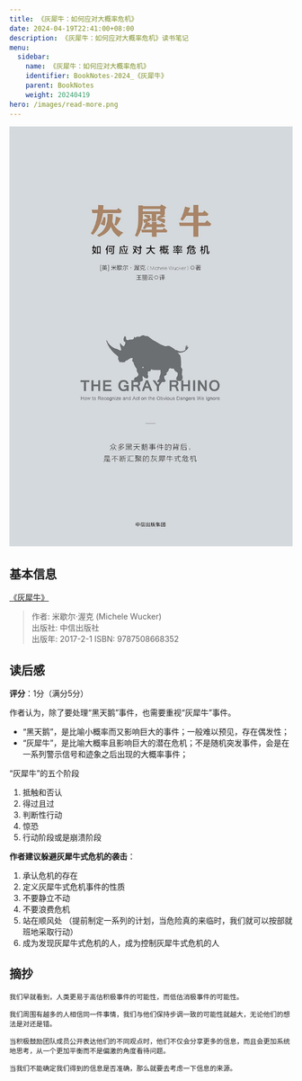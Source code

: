 ```yaml
---
title: 《灰犀牛：如何应对大概率危机》
date: 2024-04-19T22:41:00+08:00
description: 《灰犀牛：如何应对大概率危机》读书笔记
menu:
  sidebar:
    name: 《灰犀牛：如何应对大概率危机》
    identifier: BookNotes-2024_《灰犀牛》
    parent: BookNotes
    weight: 20240419
hero: /images/read-more.png
---
```


![ ](/posts/BookNotes/images/灰犀牛.jpeg)

## 基本信息
[《灰犀牛》](https://book.douban.com/subject/26961851/)

> 作者:  米歇尔·渥克 (Michele Wucker)    
> 出版社: 中信出版社     
> 出版年: 2017-2-1 
> ISBN: 9787508668352

## 读后感

**评分**：1分（满分5分）

作者认为，除了要处理“黑天鹅”事件，也需要重视“灰犀牛”事件。
- “黑天鹅”，是比喻小概率而又影响巨大的事件；一般难以预见，存在偶发性；
- “灰犀牛”，是比喻大概率且影响巨大的潜在危机；不是随机突发事件，会是在一系列警示信号和迹象之后出现的大概率事件；

“灰犀牛”的五个阶段
1. 抵触和否认
2. 得过且过
3. 判断性行动
4. 惊恐
5. 行动阶段或是崩溃阶段


**作者建议躲避灰犀牛式危机的袭击**：
1. 承认危机的存在
2. 定义灰犀牛式危机事件的性质
3. 不要静立不动
4. 不要浪费危机
5. 站在顺风处
  （提前制定一系列的计划，当危险真的来临时，我们就可以按部就班地采取行动）
6. 成为发现灰犀牛式危机的人，成为控制灰犀牛式危机的人

## 摘抄
```
我们早就看到，人类更易于高估积极事件的可能性，而低估消极事件的可能性。
```

```
我们周围有越多的人相信同一件事情，我们与他们保持步调一致的可能性就越大，无论他们的想法是对还是错。
```

```
当积极鼓励团队成员公开表达他们的不同观点时，他们不仅会分享更多的信息，而且会更加系统地思考，从一个更加平衡而不是偏激的角度看待问题。
```

```
当我们不能确定我们得到的信息是否准确，那么就要去考虑一下信息的来源。
```